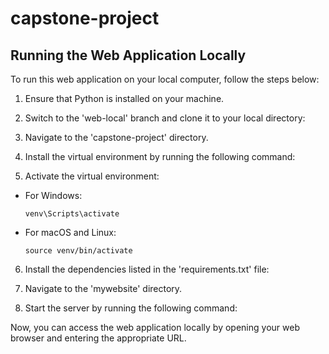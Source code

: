 # capstone-project

## Running the Web Application Locally

To run this web application on your local computer, follow the steps below:

1. Ensure that Python is installed on your machine.

2. Switch to the 'web-local' branch and clone it to your local directory:


3. Navigate to the 'capstone-project' directory.

4. Install the virtual environment by running the following command:


5. Activate the virtual environment:

- For Windows:

  ```
  venv\Scripts\activate
  ```

- For macOS and Linux:

  ```
  source venv/bin/activate
  ```

6. Install the dependencies listed in the 'requirements.txt' file:



7. Navigate to the 'mywebsite' directory.

8. Start the server by running the following command:



Now, you can access the web application locally by opening your web browser and entering the appropriate URL.


